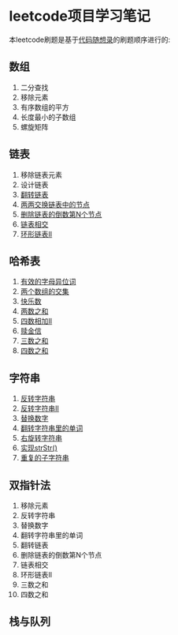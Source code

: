 # leetcode项目学习笔记
本leetcode刷题是基于[代码随想录](https://www.programmercarl.com/)的刷题顺序进行的:
## 数组
1. 二分查找
2. 移除元素
3. 有序数组的平方
4. 长度最小的子数组
5. 螺旋矩阵
## 链表
1. 移除链表元素
2. 设计链表
3. [翻转链表](2-链表/3-翻转链表.md)
4. [两两交换链表中的节点](2-链表/4-两两交换链表中的节点.md)
5. [删除链表的倒数第N个节点](2-链表/3-删除链表的倒数第N个节点.md)
6. [链表相交](2-链表/6-链表相交.md)
7. [环形链表II](2-链表/7-环形链表II.md)
## 哈希表
1. [有效的字母异位词](3-哈希表/1-有效的字母异位词.md)
2. [两个数组的交集](3-哈希表/2-两个数组的交集.md)
3. [快乐数](3-哈希表/3-快乐数.md)
4. [两数之和](3-哈希表/4-两数之和.md)
5. [四数相加II](3-哈希表/5-四数相加II.md)
6. [赎金信](3-哈希表/6-赎金信.md)
7. [三数之和](3-哈希表/7-三数之和.md)
8. [四数之和](3-哈希表/8-四数之和.md)
## 字符串
1. [反转字符串](4-字符串/1-反转字符串.md)
2. [反转字符串II](4-字符串/2-反转字符串II.md)
3. [替换数字](4-字符串/3-替换数字.md)
4. [翻转字符串里的单词](4-字符串/4-翻转字符串里的单词.md)
5. [右旋转字符串](4-字符串/5-右旋转字符串.md)
6. [实现strStr()](4-字符串/6-实现strStr().md)
7. [重复的子字符串](4-字符串/7-重复的子字符串.md)
## 双指针法
1. 移除元素
2. 反转字符串
3. 替换数字
4. 翻转字符串里的单词
5. 翻转链表
6. 删除链表的倒数第N个节点
7. 链表相交
8. 环形链表II
9. 三数之和
10. 四数之和
## 栈与队列

